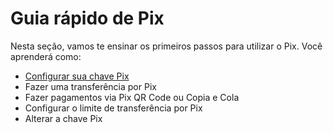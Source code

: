 # Guia rápido de Pix

Nesta seção, vamos te ensinar os primeiros passos para utilizar o Pix. Você aprenderá como:

- [Configurar sua chave Pix](pix-key.md)
- Fazer uma transferência por Pix
- Fazer pagamentos via Pix QR Code ou Copia e Cola
- Configurar o limite de transferência por Pix
- Alterar a chave Pix

